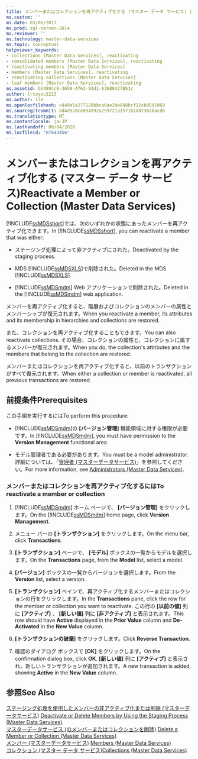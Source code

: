 ```yaml
---
title: メンバーまたはコレクションを再アクティブ化する (マスター データ サービス) | Microsoft Docs
ms.custom: ''
ms.date: 03/06/2017
ms.prod: sql-server-2014
ms.reviewer: ''
ms.technology: master-data-services
ms.topic: conceptual
helpviewer_keywords:
- collections [Master Data Services], reactivating
- consolidated members [Master Data Services], reactivating
- reactivating members [Master Data Services]
- members [Master Data Services], reactivating
- reactivating collections [Master Data Services]
- leaf members [Master Data Services], reactivating
ms.assetid: bb4884c0-3658-4763-92d1-636804278b1c
author: lrtoyou1223
ms.author: lle
ms.openlocfilehash: c449a5a277128bbca6ae24e848bcf12cb0881968
ms.sourcegitcommit: ad4d92dce894592a259721a1571b1d8736abacdb
ms.translationtype: MT
ms.contentlocale: ja-JP
ms.lasthandoff: 08/04/2020
ms.locfileid: "87643456"
---
```

# <a name="reactivate-a-member-or-collection-master-data-services"></a><span data-ttu-id="26dad-102">メンバーまたはコレクションを再アクティブ化する (マスター データ サービス)</span><span class="sxs-lookup"><span data-stu-id="26dad-102">Reactivate a Member or Collection (Master Data Services)</span></span>
  <span data-ttu-id="26dad-103">[!INCLUDE[ssMDSshort](../includes/ssmdsshort-md.md)]では、次のいずれかの状態にあったメンバーを再アクティブ化できます。</span><span class="sxs-lookup"><span data-stu-id="26dad-103">In [!INCLUDE[ssMDSshort](../includes/ssmdsshort-md.md)], you can reactivate a member that was either:</span></span>  
  
-   <span data-ttu-id="26dad-104">ステージング処理によって非アクティブにされた。</span><span class="sxs-lookup"><span data-stu-id="26dad-104">Deactivated by the staging process.</span></span>  
  
-   <span data-ttu-id="26dad-105">MDS [!INCLUDE[ssMDSXLS](../includes/ssmdsxls-md.md)]で削除された。</span><span class="sxs-lookup"><span data-stu-id="26dad-105">Deleted in the MDS [!INCLUDE[ssMDSXLS](../includes/ssmdsxls-md.md)].</span></span>  
  
-   <span data-ttu-id="26dad-106">[!INCLUDE[ssMDSmdm](../includes/ssmdsmdm-md.md)] Web アプリケーションで削除された。</span><span class="sxs-lookup"><span data-stu-id="26dad-106">Deleted in the [!INCLUDE[ssMDSmdm](../includes/ssmdsmdm-md.md)] web application.</span></span>  
  
 <span data-ttu-id="26dad-107">メンバーを再アクティブ化すると、階層およびコレクションのメンバーの属性とメンバーシップが復元されます。</span><span class="sxs-lookup"><span data-stu-id="26dad-107">When you reactivate a member, its attributes and its membership in hierarchies and collections are restored.</span></span>  
  
 <span data-ttu-id="26dad-108">また、コレクションを再アクティブ化することもできます。</span><span class="sxs-lookup"><span data-stu-id="26dad-108">You can also reactivate collections.</span></span> <span data-ttu-id="26dad-109">その場合、コレクションの属性と、コレクションに属するメンバーが復元されます。</span><span class="sxs-lookup"><span data-stu-id="26dad-109">When you do, the collection's attributes and the members that belong to the collection are restored.</span></span>  
  
 <span data-ttu-id="26dad-110">メンバーまたはコレクションを再アクティブ化すると、以前のトランザクションがすべて復元されます。</span><span class="sxs-lookup"><span data-stu-id="26dad-110">When either a collection or member is reactivated, all previous transactions are restored.</span></span>  
  
## <a name="prerequisites"></a><span data-ttu-id="26dad-111">前提条件</span><span class="sxs-lookup"><span data-stu-id="26dad-111">Prerequisites</span></span>  
 <span data-ttu-id="26dad-112">この手順を実行するには</span><span class="sxs-lookup"><span data-stu-id="26dad-112">To perform this procedure:</span></span>  
  
-   <span data-ttu-id="26dad-113">[!INCLUDE[ssMDSmdm](../includes/ssmdsmdm-md.md)]の **[バージョン管理]** 機能領域に対する権限が必要です。</span><span class="sxs-lookup"><span data-stu-id="26dad-113">In [!INCLUDE[ssMDSmdm](../includes/ssmdsmdm-md.md)], you must have permission to the **Version Management** functional area.</span></span>  
  
-   <span data-ttu-id="26dad-114">モデル管理者である必要があります。</span><span class="sxs-lookup"><span data-stu-id="26dad-114">You must be a model administrator.</span></span> <span data-ttu-id="26dad-115">詳細については、「[管理者 &#40;マスターデータサービス&#41;](administrators-master-data-services.md)」を参照してください。</span><span class="sxs-lookup"><span data-stu-id="26dad-115">For more information, see [Administrators &#40;Master Data Services&#41;](administrators-master-data-services.md).</span></span>  
  
### <a name="to-reactivate-a-member-or-collection"></a><span data-ttu-id="26dad-116">メンバーまたはコレクションを再アクティブ化するには</span><span class="sxs-lookup"><span data-stu-id="26dad-116">To reactivate a member or collection</span></span>  
  
1.  <span data-ttu-id="26dad-117">[!INCLUDE[ssMDSmdm](../includes/ssmdsmdm-md.md)] ホーム ページで、 **[バージョン管理]** をクリックします。</span><span class="sxs-lookup"><span data-stu-id="26dad-117">On the [!INCLUDE[ssMDSmdm](../includes/ssmdsmdm-md.md)] home page, click **Version Management**.</span></span>  
  
2.  <span data-ttu-id="26dad-118">メニュー バーの **[トランザクション]** をクリックします。</span><span class="sxs-lookup"><span data-stu-id="26dad-118">On the menu bar, click **Transactions**.</span></span>  
  
3.  <span data-ttu-id="26dad-119">**[トランザクション]** ページで、 **[モデル]** ボックスの一覧からモデルを選択します。</span><span class="sxs-lookup"><span data-stu-id="26dad-119">On the **Transactions** page, from the **Model** list, select a model.</span></span>  
  
4.  <span data-ttu-id="26dad-120">**[バージョン]** ボックスの一覧からバージョンを選択します。</span><span class="sxs-lookup"><span data-stu-id="26dad-120">From the **Version** list, select a version.</span></span>  
  
5.  <span data-ttu-id="26dad-121">**[トランザクション]** ペインで、再アクティブ化するメンバーまたはコレクションの行をクリックします。</span><span class="sxs-lookup"><span data-stu-id="26dad-121">In the **Transactions** pane, click the row for the member or collection you want to reactivate.</span></span> <span data-ttu-id="26dad-122">この行の **[以前の値]** 列に **[アクティブ]** 、 **[新しい値]** 列に **[非アクティブ]** と表示されます。</span><span class="sxs-lookup"><span data-stu-id="26dad-122">This row should have **Active** displayed in the **Prior Value** column and **De-Activated** in the **New Value** column.</span></span>  
  
6.  <span data-ttu-id="26dad-123">**[トランザクションの破棄]** をクリックします。</span><span class="sxs-lookup"><span data-stu-id="26dad-123">Click **Reverse Transaction**.</span></span>  
  
7.  <span data-ttu-id="26dad-124">確認のダイアログ ボックスで **[OK]** をクリックします。</span><span class="sxs-lookup"><span data-stu-id="26dad-124">On the confirmation dialog box, click **OK**.</span></span> <span data-ttu-id="26dad-125">**[新しい値]** 列に **[アクティブ]** と表示され、新しいトランザクションが追加されます。</span><span class="sxs-lookup"><span data-stu-id="26dad-125">A new transaction is added, showing **Active** in the **New Value** column.</span></span>  
  
## <a name="see-also"></a><span data-ttu-id="26dad-126">参照</span><span class="sxs-lookup"><span data-stu-id="26dad-126">See Also</span></span>  
 <span data-ttu-id="26dad-127">[ステージング処理を使用したメンバーの非アクティブ化または削除 &#40;マスターデータサービス&#41;](add-update-and-delete-data-master-data-services.md) </span><span class="sxs-lookup"><span data-stu-id="26dad-127">[Deactivate or Delete Members by Using the Staging Process &#40;Master Data Services&#41;](add-update-and-delete-data-master-data-services.md) </span></span>  
 <span data-ttu-id="26dad-128">[マスターデータサービス &#40;のメンバーまたはコレクションを削除&#41;](../../2014/master-data-services/delete-a-member-or-collection-master-data-services.md) </span><span class="sxs-lookup"><span data-stu-id="26dad-128">[Delete a Member or Collection &#40;Master Data Services&#41;](../../2014/master-data-services/delete-a-member-or-collection-master-data-services.md) </span></span>  
 <span data-ttu-id="26dad-129">[メンバー &#40;マスターデータサービス&#41;](../../2014/master-data-services/members-master-data-services.md) </span><span class="sxs-lookup"><span data-stu-id="26dad-129">[Members &#40;Master Data Services&#41;](../../2014/master-data-services/members-master-data-services.md) </span></span>  
 [<span data-ttu-id="26dad-130">コレクション (マスター データ サービス)</span><span class="sxs-lookup"><span data-stu-id="26dad-130">Collections &#40;Master Data Services&#41;</span></span>](../../2014/master-data-services/collections-master-data-services.md)  
  
  
